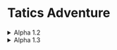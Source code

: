 # Tatics Adventure

<details>
<summary>Alpha 1.2</summary>

<h3>[Alpha 1.2]</h3>
- 스테이지별 몬스터 해금 활성화<br/>
&nbsp; &nbsp; &nbsp; &nbsp;Grass -> Goblin, Slime, Mushroom<br/>
&nbsp; &nbsp; &nbsp; &nbsp;Cave -> Skeleton, Ghost, Poison Soul<br/>
&nbsp; &nbsp; &nbsp; &nbsp;Swarm -> Fire Soul, Ice Soul, Monkey
- Empty Card 새로 등장<br/>
- Card 이미지 스프라이트 추가 (빈카드, 보스카드)<br/>
- 설명 추출 로직 추가 (Chest, Empty에 적용) (Player 추가 예정)<br/>

<h3>[Alpha 1.2.1]</h3>
<img src="https://github.com/HongDaHyun/Tactics-Adventure/assets/101586627/286abc1d-665e-4224-80f8-344b3349d3a2" width="540" alt="Alpha 1.2.1">
<br/>
- 스킬 버튼 추가<br/>
- 스킬 아이콘 스프라이트 Import<br/>
- Canvas 추가<br/>
- 무기 데미지 산정 공식 재정의<br/>
- 카드 애니메이션(닷트윈) 추가 (스폰, 삭제, 데미지)<br/>

<h3>[Alpha 1.2.2]</h3>
<img src="https://github.com/HongDaHyun/Tactics-Adventure/assets/101586627/1b58c2ea-4ea6-4e22-98cd-25b6fac02c1a" width="540" alt="Alpha 1.2.2">
<br/>
- Knight 스킬 추가<br/>
&nbsp; &nbsp; &nbsp; &nbsp;Active : 무기 공격력 1 증가, 무기가 없다면 공격력 1인 롱소드 장착<br/>
&nbsp; &nbsp; &nbsp; &nbsp;Passive : 방어도 1 증가
- 스킬 UI 쿨타임 표시<br/>
- 턴 알고리즘 최적화<br/>
- UIManager, BtnManager 추가<br/>
- 터치 이벤트 알고리즘 재정의<br/>
- 돈 UI 추가<br/>
- 데미지 받았을 때 텍스트 나오지 않던 버그들 수정<br/>
- MP, Defend UI와 알고리즘 추가<br/>
- Player 무기 장착 알고리즘 변경<br/>

<h3>[Alpha 1.2.3]</h3>
<img src="https://github.com/HongDaHyun/Tactics-Adventure/assets/101586627/e30bb835-1f3d-4059-829b-8eca463e647f" width="540" alt="Alpha 1.2.3">
<br/>
- Player 애니메이션 추가 (Idle, Walk, Damaged, Atk, Die, Interaction)<br/>
- Monster 애니메이션 추가 (Idle, Walk, Damaged, Atk, Die)<br/>
- 딜레이 로직 변경 (0.1f -> 애니메이션 종료 시점)<br/>
- 중복된 이미지 통합<br/>
- 카드 작동 관련 전부 코루틴화<br/>
- 카드 작동 중 액티브 스킬 비활성화<br/>

<h3>[Alpha 1.2.4]</h3>
<img src="https://github.com/HongDaHyun/Tactics-Adventure/assets/101586627/e3c7ed1d-1b97-4cec-b4f3-2c8016826d36" width="540" alt="Alpha 1.2.4">
<br/>
- 손 이미지 추가 (활성화, 비활성화)<br/>
- 손 시스템 추가<br/>
&nbsp; &nbsp; &nbsp; &nbsp;이제 무기를 최대 2개 저장할 수 있습니다.<br/>
&nbsp; &nbsp; &nbsp; &nbsp;손 UI가 플레이어의 클릭에 반응합니다.<br/>
&nbsp; &nbsp; &nbsp; &nbsp;터치 동작 수행중이 아니라면 언제든지 손을 변경할 수 있습니다.
- UI 재배치<br/>

<h3>[Alpha 1.2.5]</h3>
<img src="https://github.com/HongDaHyun/Tactics-Adventure/assets/101586627/2ffcf7a0-02fc-4675-99fc-29f8edf87e79" width="540" alt="Alpha 1.2.5">
<br/>
- Player 말 기능 추가 (피격, 공격, 클릭)<br/>
- Card 비활성화 스프라이트 추가<br/>
- 클릭 불가 카드 비활성화 시각화<br/>
- 사용 중인 카드 포커스화<br/>

<h3>[Alpha 1.2.6]</h3>
<img src="https://github.com/HongDaHyun/Tactics-Adventure/assets/101586627/18bbc0ba-ba60-41dc-9e64-0b93c158fcd6" width="540" alt="Alpha 1.2.6">
<br/>
- 버그 수정<br/>
&nbsp; &nbsp; &nbsp; &nbsp;트랩 공격 딜레이 비정상<br/>
&nbsp; &nbsp; &nbsp; &nbsp;몬스터 데미지 관련 코루틴 호출 문제<br/>
&nbsp; &nbsp; &nbsp; &nbsp;플레이어 주변 카드 때때로 찾지 못하는 버그<br/>
- 가방 UI 이미지 스프라이트 추가<br/>
- 가방 추가 (유물 보관용)<br/>
- 유물 아이콘 UI 프리팹화<br/>

<h3>[Alpha 1.2.7]</h3>
- 유물 제작(30%)<br/>
- 운 요소 등장<br/>
- 무기 속성 추가(물리, 마법)<br/>
- 돈 시스템 재정의<br/>
- 잘못된 유물 설명 수정<br/>
- EquipWeapon Struct 삭제 -> WeaponData Struct로 통일<br/>
- 에디터 프리징(무한로딩) 현상 해결<br/>
- 무기 추가 스탯 구조체 추가(WeaponPlus)<br/>
- 액티브 스킬 사용 시 스킬UI 무반응 버그 수정<br/>
- 기본 공격력(보너스 공격력) 추가<br/>
- 기타 스크립트 최적화<br/>
</details>

<details>
<summary>Alpha 1.3</summary>

<h3>[Alpha 1.3]</h3>
<b>[추가 사항]</b><br/>
- 무기 타입 (물리, 마법)<br/>
- 빈 손 & 장착한 무기 알아내는 알고리즘 추가<br/>
- 독(디버프) 추가<br/>
- 무기 속성 추가(생명력 흡수...)<br/>
- 스탯 추가 (공격력, 회복력, 약화 등등)<br/>
- 무적 추가<br/>
- 이펙트 추가 (무적 이펙트)<br/>
- 운 추가<br/>
- <b>유물 완성!!!!</b><br/>
- 부활 추가<br/>
- 카드 위치 셔플&교환 기능 추가, 카드 복제 기능 추가<br/>
- 유물 삭제&수집 기능 추가<br/>
- 공짜 스킬 추가<br/>
- 턴 유물 기능 추가<br/>
<br/>
<b>[교체 사항]</b><br/>
- 플레이어 카드 UI 재정립<br/>
- 돈 스크립트 변경<br/>
<br/>
<b>[버그 수정]</b><br/>
- 전사 액티브 스킬 버그 수정<br/>
- 손 UI 버그 수정<br/>
- 무기 데이터 불러올 때 버그 수정<br/>

<h3>[Alpha 1.3.1]</h3>
<img src="https://github.com/HongDaHyun/Tactics-Adventure/assets/101586627/69ca6e73-b0e7-446c-9d39-1f39447269bf" width="540" alt="Alpha 1.3.1">
<br/>
- 플레이어 경험치 & 레벨 추가<br/>
- 플레이어 스탯 UI 추가<br/>
- 운 증가식  변경<br/>
- 스탯 포인트 추가<br/>
- 플레이어 공격 데미지 계산식 변경<br/>
</details>